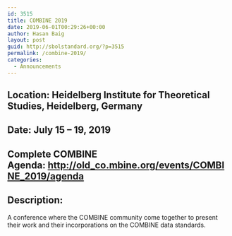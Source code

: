 ```yaml
---
id: 3515
title: COMBINE 2019
date: 2019-06-01T00:29:26+00:00
author: Hasan Baig
layout: post
guid: http://sbolstandard.org/?p=3515
permalink: /combine-2019/
categories:
  - Announcements
---
```

## Location: Heidelberg Institute for Theoretical Studies, Heidelberg, Germany

## Date: July 15 &#8211; 19, 2019

## Complete COMBINE Agenda: <http://old_co.mbine.org/events/COMBINE_2019/agenda>

## Description:

A conference where the COMBINE community come together to present their work and their incorporations on the COMBINE data standards.
